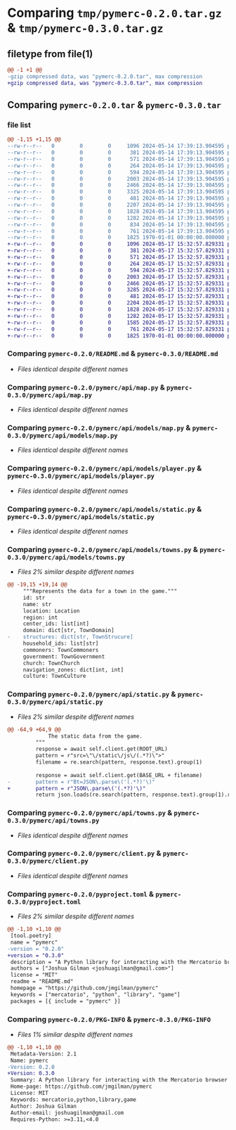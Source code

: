 # Comparing `tmp/pymerc-0.2.0.tar.gz` & `tmp/pymerc-0.3.0.tar.gz`

## filetype from file(1)

```diff
@@ -1 +1 @@
-gzip compressed data, was "pymerc-0.2.0.tar", max compression
+gzip compressed data, was "pymerc-0.3.0.tar", max compression
```

## Comparing `pymerc-0.2.0.tar` & `pymerc-0.3.0.tar`

### file list

```diff
@@ -1,15 +1,15 @@
--rw-r--r--   0        0        0     1096 2024-05-14 17:39:13.904595 pymerc-0.2.0/README.md
--rw-r--r--   0        0        0      381 2024-05-14 17:39:13.904595 pymerc-0.2.0/pymerc/api/base.py
--rw-r--r--   0        0        0      571 2024-05-14 17:39:13.904595 pymerc-0.2.0/pymerc/api/map.py
--rw-r--r--   0        0        0      264 2024-05-14 17:39:13.904595 pymerc-0.2.0/pymerc/api/models/common.py
--rw-r--r--   0        0        0      594 2024-05-14 17:39:13.904595 pymerc-0.2.0/pymerc/api/models/map.py
--rw-r--r--   0        0        0     2003 2024-05-14 17:39:13.904595 pymerc-0.2.0/pymerc/api/models/player.py
--rw-r--r--   0        0        0     2466 2024-05-14 17:39:13.904595 pymerc-0.2.0/pymerc/api/models/static.py
--rw-r--r--   0        0        0     3325 2024-05-14 17:39:13.904595 pymerc-0.2.0/pymerc/api/models/towns.py
--rw-r--r--   0        0        0      481 2024-05-14 17:39:13.904595 pymerc-0.2.0/pymerc/api/player.py
--rw-r--r--   0        0        0     2207 2024-05-14 17:39:13.904595 pymerc-0.2.0/pymerc/api/static.py
--rw-r--r--   0        0        0     1828 2024-05-14 17:39:13.904595 pymerc-0.2.0/pymerc/api/towns.py
--rw-r--r--   0        0        0     1282 2024-05-14 17:39:13.904595 pymerc-0.2.0/pymerc/client.py
--rw-r--r--   0        0        0      834 2024-05-14 17:39:13.904595 pymerc-0.2.0/pymerc/util/towns.py
--rw-r--r--   0        0        0      761 2024-05-14 17:39:13.904595 pymerc-0.2.0/pyproject.toml
--rw-r--r--   0        0        0     1825 1970-01-01 00:00:00.000000 pymerc-0.2.0/PKG-INFO
+-rw-r--r--   0        0        0     1096 2024-05-17 15:32:57.829331 pymerc-0.3.0/README.md
+-rw-r--r--   0        0        0      381 2024-05-17 15:32:57.829331 pymerc-0.3.0/pymerc/api/base.py
+-rw-r--r--   0        0        0      571 2024-05-17 15:32:57.829331 pymerc-0.3.0/pymerc/api/map.py
+-rw-r--r--   0        0        0      264 2024-05-17 15:32:57.829331 pymerc-0.3.0/pymerc/api/models/common.py
+-rw-r--r--   0        0        0      594 2024-05-17 15:32:57.829331 pymerc-0.3.0/pymerc/api/models/map.py
+-rw-r--r--   0        0        0     2003 2024-05-17 15:32:57.829331 pymerc-0.3.0/pymerc/api/models/player.py
+-rw-r--r--   0        0        0     2466 2024-05-17 15:32:57.829331 pymerc-0.3.0/pymerc/api/models/static.py
+-rw-r--r--   0        0        0     3285 2024-05-17 15:32:57.829331 pymerc-0.3.0/pymerc/api/models/towns.py
+-rw-r--r--   0        0        0      481 2024-05-17 15:32:57.829331 pymerc-0.3.0/pymerc/api/player.py
+-rw-r--r--   0        0        0     2204 2024-05-17 15:32:57.829331 pymerc-0.3.0/pymerc/api/static.py
+-rw-r--r--   0        0        0     1828 2024-05-17 15:32:57.829331 pymerc-0.3.0/pymerc/api/towns.py
+-rw-r--r--   0        0        0     1282 2024-05-17 15:32:57.829331 pymerc-0.3.0/pymerc/client.py
+-rw-r--r--   0        0        0     1585 2024-05-17 15:32:57.829331 pymerc-0.3.0/pymerc/util/towns.py
+-rw-r--r--   0        0        0      761 2024-05-17 15:32:57.829331 pymerc-0.3.0/pyproject.toml
+-rw-r--r--   0        0        0     1825 1970-01-01 00:00:00.000000 pymerc-0.3.0/PKG-INFO
```

### Comparing `pymerc-0.2.0/README.md` & `pymerc-0.3.0/README.md`

 * *Files identical despite different names*

### Comparing `pymerc-0.2.0/pymerc/api/map.py` & `pymerc-0.3.0/pymerc/api/map.py`

 * *Files identical despite different names*

### Comparing `pymerc-0.2.0/pymerc/api/models/map.py` & `pymerc-0.3.0/pymerc/api/models/map.py`

 * *Files identical despite different names*

### Comparing `pymerc-0.2.0/pymerc/api/models/player.py` & `pymerc-0.3.0/pymerc/api/models/player.py`

 * *Files identical despite different names*

### Comparing `pymerc-0.2.0/pymerc/api/models/static.py` & `pymerc-0.3.0/pymerc/api/models/static.py`

 * *Files identical despite different names*

### Comparing `pymerc-0.2.0/pymerc/api/models/towns.py` & `pymerc-0.3.0/pymerc/api/models/towns.py`

 * *Files 2% similar despite different names*

```diff
@@ -19,15 +19,14 @@
     """Represents the data for a town in the game."""
     id: str
     name: str
     location: Location
     region: int
     center_ids: list[int]
     domain: dict[str, TownDomain]
-    structures: dict[str, TownStrucure]
     household_ids: list[str]
     commoners: TownCommoners
     government: TownGovernment
     church: TownChurch
     navigation_zones: dict[int, int]
     culture: TownCulture
```

### Comparing `pymerc-0.2.0/pymerc/api/static.py` & `pymerc-0.3.0/pymerc/api/static.py`

 * *Files 2% similar despite different names*

```diff
@@ -64,9 +64,9 @@
             The static data from the game.
         """
         response = await self.client.get(ROOT_URL)
         pattern = r"src=\"\/static\/js\/(.*?)\">"
         filename = re.search(pattern, response.text).group(1)
 
         response = await self.client.get(BASE_URL + filename)
-        pattern = r"Bt=JSON\.parse\('(.*?)'\)"
+        pattern = r"JSON\.parse\('(.*?)'\)"
         return json.loads(re.search(pattern, response.text).group(1).replace("\\", ""))
```

### Comparing `pymerc-0.2.0/pymerc/api/towns.py` & `pymerc-0.3.0/pymerc/api/towns.py`

 * *Files identical despite different names*

### Comparing `pymerc-0.2.0/pymerc/client.py` & `pymerc-0.3.0/pymerc/client.py`

 * *Files identical despite different names*

### Comparing `pymerc-0.2.0/pyproject.toml` & `pymerc-0.3.0/pyproject.toml`

 * *Files 2% similar despite different names*

```diff
@@ -1,10 +1,10 @@
 [tool.poetry]
 name = "pymerc"
-version = "0.2.0"
+version = "0.3.0"
 description = "A Python library for interacting with the Mercatorio browser based game"
 authors = ["Joshua Gilman <joshuagilman@gmail.com>"]
 license = "MIT"
 readme = "README.md"
 homepage = "https://github.com/jmgilman/pymerc"
 keywords = ["mercatorio", "python", "library", "game"]
 packages = [{ include = "pymerc" }]
```

### Comparing `pymerc-0.2.0/PKG-INFO` & `pymerc-0.3.0/PKG-INFO`

 * *Files 1% similar despite different names*

```diff
@@ -1,10 +1,10 @@
 Metadata-Version: 2.1
 Name: pymerc
-Version: 0.2.0
+Version: 0.3.0
 Summary: A Python library for interacting with the Mercatorio browser based game
 Home-page: https://github.com/jmgilman/pymerc
 License: MIT
 Keywords: mercatorio,python,library,game
 Author: Joshua Gilman
 Author-email: joshuagilman@gmail.com
 Requires-Python: >=3.11,<4.0
```

